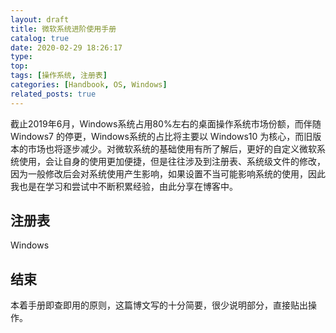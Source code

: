 ```yaml
---
layout: draft
title: 微软系统进阶使用手册
catalog: true
date: 2020-02-29 18:26:17
type:
top:
tags: [操作系统, 注册表]
categories: [Handbook, OS, Windows]
related_posts: true
---
```

截止2019年6月，Windows系统占用80%左右的桌面操作系统市场份额，而伴随 Windows7 的停更，Windows系统的占比将主要以 Windows10 为核心，而旧版本的市场也将逐步减少。对微软系统的基础使用有所了解后，更好的自定义微软系统使用，会让自身的使用更加便捷，但是往往涉及到注册表、系统级文件的修改，因为一般修改后会对系统使用产生影响，如果设置不当可能影响系统的使用，因此我也是在学习和尝试中不断积累经验，由此分享在博客中。
<!-- more -->
## 注册表
Windows

### 

## 结束
本着手册即查即用的原则，这篇博文写的十分简要，很少说明部分，直接贴出操作。

[^1]: [Windows下如何查看某个端口被谁占用](https://www.runoob.com/w3cnote/windows-finds-port-usage.html)